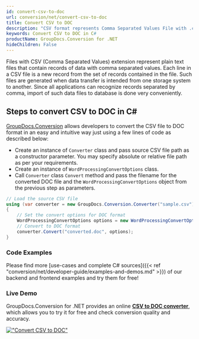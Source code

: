 ```yaml
---
id: convert-csv-to-doc
url: conversion/net/convert-csv-to-doc
title: Convert CSV to DOC
description: "CSV format represents Comma Separated Values File with .csv extension. Learn how to convert CSV to DOC file programmatically in C# language using GroupDocs.Conversion for .NET library."
keywords: Convert CSV to DOC in C#
productName: GroupDocs.Conversion for .NET
hideChildren: False
---
```


Files with CSV (Comma Separated Values) extension represent plain text files that contain records of data with comma separated values. Each line in a CSV file is a new record from the set of records contained in the file. Such files are generated when data transfer is intended from one storage system to another. Since all applications can recognize records separated by comma, import of such data files to database is done very conveniently.

## Steps to convert CSV to DOC in C#

[GroupDocs.Conversion](https://products.groupdocs.com/conversion/net) allows developers to convert the CSV file to DOC format in an easy and intuitive way just using a few lines of code as described below:

* Create an instance of `Converter` class and pass source CSV file path as a constructor parameter. You may specify absolute or relative file path as per your requirements. 
* Create an instance of `WordProcessingConvertOptions` class.
* Call `Converter` class `Convert` method and pass the filename for the converted DOC file and the `WordProcessingConvertOptions` object from the previous step as parameters.

```csharp
// Load the source CSV file
using (var converter = new GroupDocs.Conversion.Converter("sample.csv"))
{
    // Set the convert options for DOC format
    WordProcessingConvertOptions options = new WordProcessingConvertOptions();
    // Convert to DOC format
    converter.Convert("converted.doc", options);
}
```

### Code Examples

Please find more [use-cases and complete C# sources]({{< ref "conversion/net/developer-guide/examples-and-demos.md" >}}) of our backend and frontend examples and try them for free!

### Live Demo

GroupDocs.Conversion for .NET provides an online [**CSV to DOC converter**](https://products.groupdocs.app/conversion/csv-to-doc), which allows you to try it for free and check conversion quality and accuracy.

[!["Convert CSV to DOC"](conversion/net/images/convert-csv-to-doc.png)](https://products.groupdocs.app/conversion/csv-to-doc)